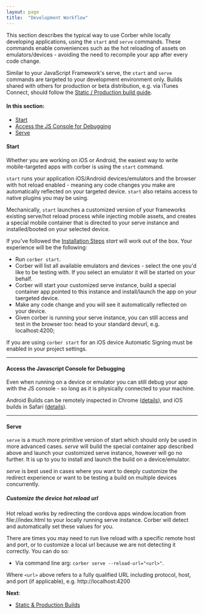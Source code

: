 ```yaml
---
layout: page
title:  "Development Workflow"
---
```



This section describes the typical way to use Corber while locally developing applications, using the `start` and `serve` commands. These commands enable conveniences such as the hot reloading of assets on emulators/devices - avoiding the need to recompile your app after every code change. 

Similar to your JavaScript Framework's serve, the `start` and `serve` commands are targeted to your development environment only. Builds shared with others for production or beta distribution, e.g. via iTunes Connect, should follow the  [Static / Production build guide](/workflow/building).

#### In this section:

* [Start](#start)
* [Access the JS Console for Debugging](#access-the-javascript-console-for-debugging)
* [Serve](#serve)

#### Start

Whether you are working on iOS or Android, the easiest way to write mobile-targeted apps with corber is using the `start` command. 

`start` runs your application iOS/Android devices/emulators and the browser with hot reload enabled - meaning any code changes you make are automatically reflected on your targeted device. `start` also retains access to native plugins you may be using. 

Mechanically, `start` launches a customized version of your frameworks existing serve/hot reload process while injecting mobile assets, and creates a special mobile container that is directed to your serve instance and installed/booted on your selected device. 

If you've followed the [Installation Steps](/pages/installation) *start* will work out of the box. Your experience will be the following:

* Run `corber start`.
* Corber will list all available emulators and devices - select the one you'd like to be testing with. If you select an emulator it will be started on your behalf.
* Corber will start your customized serve instance, build a special container app pointed to this instance and install/launch the app on your taergeted device.
* Make any code change and you will see it automatically reflected on your device.
* Given corber is running your serve instance, you can still access and test in the browser too: head to your standard devurl, e.g. localhost:4200;

If you are using `corber start` for an iOS device Automatic Signing must be enabled in your project settings.

***

#### Access the Javascript Console for Debugging

Even when running on a device or emulator you can still debug your app with the JS console - so long as it is physically connected to your machine.

Android Builds can be remotely inspected in Chrome ([details](http://geeklearning.io/apache-cordova-and-remote-debugging-on-android/)), and iOS builds in Safari ([details](http://geeklearning.io/apache-cordova-and-remote-debugging-on-ios/)).

***

#### Serve

`serve` is a much more primitive version of start which should only be used in more advanced cases. *serve* will build the special container app described above and launch your customized serve instance, however will go no further. It is up to you to install and launch the build on a device/emulator.

*serve* is best used in cases where you want to deeply customize the redirect experience or want to be testing a build on multiple devices concurrently.

##### Customize the device hot reload url

Hot reload works by redirecting the cordova apps window.location from file://index.html to your locally running serve instance.
Corber will detect and automatically set these values for you.

There are times you may need to run live reload with a specific remote host and port, or to customize a local url because we are not detecting it correctly.
You can do so:

- Via command line arg: `corber serve --reload-url="<url>"`.

Where `<url>` above  refers to a fully qualified URL including protocol, host, and port (if applicable), e.g. http://localhost:4200


**Next**:
- [Static & Production Builds](/pages/workflow/building)

